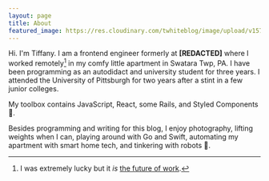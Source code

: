 ```yaml
---
layout: page
title: About
featured_image: https://res.cloudinary.com/twhiteblog/image/upload/v1573960505/authorimage_cxgyau.jpg
---
```


Hi. I'm Tiffany. I am a frontend engineer formerly at **[REDACTED]** where I worked remotely[^1] in my comfy little apartment in Swatara Twp, PA. I have been programming as an autodidact and university student for three years. I attended the University of Pittsburgh for two years after a stint in a few junior colleges.

My toolbox contains JavaScript, React, some Rails, and Styled Components 💅.

Besides programming and writing for this blog, I enjoy photography, lifting weights when I can, playing around with Go and Swift, automating my apartment with smart home tech, and tinkering with robots 🤖.

[^1]: I was extremely lucky but it *is* [the future of work](https://basecamp.com/books/remote).

